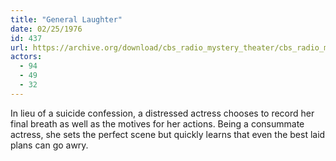 ```yaml
---
title: "General Laughter"
date: 02/25/1976
id: 437
url: https://archive.org/download/cbs_radio_mystery_theater/cbs_radio_mystery_theater-0401-0450.zip/cbs_radio_mystery_theater-0401-0450%2Fcbsrmt_0437_general_laughter.mp3
actors:
  - 94
  - 49
  - 32
---
```

In lieu of a suicide confession, a distressed actress chooses to record her final breath as well as the motives for her actions. Being a consummate actress, she sets the perfect scene but quickly learns that even the best laid plans can go awry.